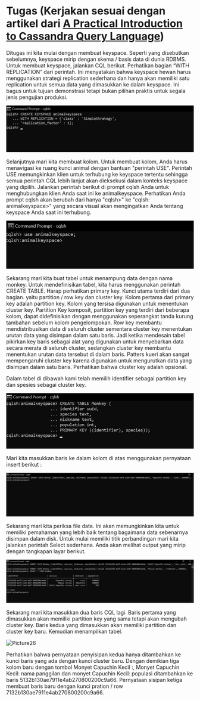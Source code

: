 # Tugas (Kerjakan sesuai dengan artikel dari [A Practical Introduction to Cassandra Query Language](http://abiasforaction.net/a-practical-introduction-to-cassandra-query-language/))


Ditugas ini kita mulai dengan membuat keyspace. Seperti yang disebutkan sebelumnya, keyspace mirip dengan skema / basis data di dunia RDBMS. Untuk membuat keyspace, jalankan CQL berikut. Perhatikan bagian “WITH REPLICATION” dari perintah. Ini menyatakan bahwa keyspace hewan harus menggunakan strategi replication sederhana dan hanya akan memiliki satu replication untuk semua data yang dimasukkan ke dalam keyspace. Ini bagus untuk tujuan demonstrasi tetapi bukan pilihan praktis untuk segala jenis pengujian produksi.

![Picture20](Picture20.jpg)

Selanjutnya mari kita membuat kolom. Untuk membuat kolom, Anda harus menavigasi ke ruang kunci animal dengan bantuan "perintah USE". Perintah USE memungkinkan klien untuk terhubung ke keyspace tertentu sehingga semua perintah CQL lebih lanjut akan dieksekusi dalam konteks keyspace yang dipilih. Jalankan perintah berikut di prompt cqlsh Anda untuk menghubungkan klien Anda saat ini ke animalkeyspace. Perhatikan Anda prompt cqlsh akan berubah dari hanya "cqlsh>" ke "cqlsh: animalkeyspace>" yang secara visual akan mengingatkan Anda tentang keyspace Anda saat ini terhubung.

![Picture21](Picture21.jpg)

Sekarang mari kita buat tabel untuk menampung data dengan nama monkey. Untuk mendefinisikan tabel, kita harus menggunakan perintah CREATE TABLE. Harap perhatikan primary key. Kunci utama terdiri dari dua bagian. yaitu partition / row key dan cluster key. Kolom pertama dari primary key adalah partition key. Kolom yang tersisa digunakan untuk menentukan cluster key. Partition Key komposit, partition key yang terdiri dari beberapa kolom, dapat didefinisikan dengan menggunakan seperangkat tanda kurung tambahan sebelum kolom pengelompokan. Row key membantu mendistribusikan data di seluruh cluster sementara cluster key menentukan urutan data yang disimpan dalam satu baris. Jadi ketika mendesain tabel pikirkan key baris sebagai alat yang digunakan untuk menyebarkan data secara merata di seluruh cluster, sedangkan cluster key membantu menentukan urutan data tersebut di dalam baris. Patters kueri akan sangat mempengaruhi cluster key karena digunakan untuk mengurutkan data yang disimpan dalam satu baris. Perhatikan bahwa cluster key adalah opsional.

Dalam tabel di dibawah kami telah memilih identifier sebagai partition key dan spesies sebagai cluster key.

![Picture22](Picture22.jpg)

Mari kita masukkan baris ke dalam kolom di atas menggunakan pernyataan insert berikut :

![Picture23](Picture23.jpg)

Sekarang mari kita periksa file data. Ini akan memungkinkan kita untuk memiliki pemahaman yang lebih baik tentang bagaimana data sebenarnya disimpan dalam disk. Untuk mulai memiliki titik perbandingan mari kita jalankan perintah Select sederhana. Anda akan melihat output yang mirip dengan tangkapan layar berikut.

![Picture24](Picture25.jpg)

Sekarang mari kita masukkan dua baris CQL lagi. Baris pertama yang dimasukkan akan memiliki partition key yang sama tetapi akan mengubah cluster key. Baris kedua yang dimasukkan akan memiliki partition dan cluster key baru. Kemudian menampilkan tabel.

![Picture26](Picture26.jpg)

Perhatikan bahwa pernyataan penyisipan kedua hanya ditambahkan ke kunci baris yang ada dengan kunci cluster baru. Dengan demikian tiga kolom baru dengan tombol Monyet Capuchin Kecil :, Monyet Capuchin Kecil: nama panggilan dan monyet Capuchin Kecil: populasi ditambahkan ke baris 5132b130ae7911e4ab270800200c9a66. Pernyataan sisipan ketiga membuat baris baru dengan kunci pration / row 7132b130ae7911e4ab270800200c9a66.
